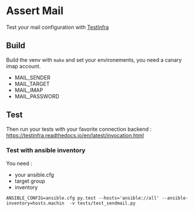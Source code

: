 Assert Mail
===========

Test your mail configuration with [TestInfra](https://testinfra.readthedocs.io/en/latest/)

## Build

Build the venv with `make` and set your environements, you need a canary imap account.

 * MAIL_SENDER
 * MAIL_TARGET
 * MAIL_IMAP
 * MAIL_PASSWORD

## Test

Then run your tests with your favorite connection backend : https://testinfra.readthedocs.io/en/latest/invocation.html

### Test with ansible inventory

You need :

 * your ansible.cfg
 * target group
 * inventory

```
ANSIBLE_CONFIG=ansible.cfg py.test --hosts='ansible://all' --ansible-inventory=hosts.machin  -v tests/test_sendmail.py
```
